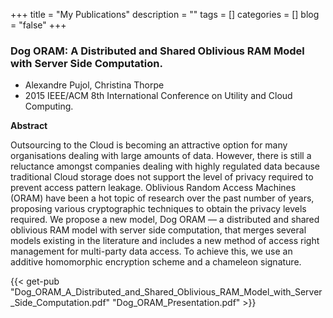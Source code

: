 +++
title       = "My Publications"
description = ""
tags        = []
categories  = []
blog        = "false"
+++


### Dog ORAM: A Distributed and Shared Oblivious RAM Model with Server Side Computation.

* Alexandre Pujol, Christina Thorpe
* 2015 IEEE/ACM 8th International Conference on Utility and Cloud Computing.

**Abstract**

Outsourcing to the Cloud is becoming an attractive option for many organisations
dealing with large amounts of data. However, there is still a reluctance amongst
companies dealing with highly regulated data because traditional Cloud storage
does not support the level of privacy required to prevent access pattern leakage.
Oblivious Random Access Machines (ORAM) have been a hot topic of research over
the past number of years, proposing various cryptographic techniques to obtain
the privacy levels required. We propose a new model, Dog ORAM — a distributed
and shared oblivious RAM model with server side computation, that merges several
models existing in the literature and includes a new method of access right
management for multi-party data access. To achieve this, we use an additive
homomorphic encryption scheme and a chameleon signature.

{{< get-pub  "Dog_ORAM_A_Distributed_and_Shared_Oblivious_RAM_Model_with_Server_Side_Computation.pdf" "Dog_ORAM_Presentation.pdf" >}}
